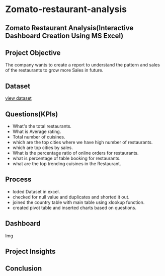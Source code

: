# Zomato-restaurant-analysis

## Zomato Restaurant Analysis(Interactive Dashboard Creation Using MS Excel)

## Project Objective 
The company wants to create a report to understand the pattern and sales of the restaurants to grow more Sales in future.

## Dataset 
<a href="https://github.com/ChandraMohaniitm/Zomato-restaurant-analysis/blob/main/restaurant_data_cl.xlsx">view dataset</a>

## Questions(KPIs)
- What's the total restaurants.
- What is Average rating.
- Total number of cuisines. 
- which are the top cities where we have high number of restaurants.
- which are top cities by sales.
- What is the percentage ratio of online orders for restaurants. 
- what is percentage of table booking for restaurants.
- what are the top trending cuisines in the Restaurant.

## Process
- loded Dataset in excel. 
- checked for null value and duplicates and shorted it out.
- joined the country table with main table using xlookup function.
- created pivot table and inserted charts based on questions. 

## Dashboard 
Img

## Project Insights 
 
## Conclusion
